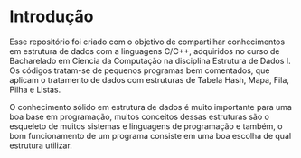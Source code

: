 # Introdução
 Esse repositório foi criado com o objetivo de compartilhar conhecimentos em estrutura de dados com a linguagens C/C++, adquiridos no curso de Bacharelado em Ciencia da Computação na disciplina Estrutura de Dados I.
Os códigos tratam-se de pequenos programas bem comentados, que aplicam o tratamento de dados com estruturas de Tabela Hash, Mapa, Fila, Pilha e Listas.

O conhecimento sólido em estrutura de dados é muito importante para uma boa base em programação, muitos conceitos dessas estruturas são o esqueleto de muitos sistemas e linguagens de programação e também, o bom funcionamento de um programa consiste em uma boa escolha de qual estrutura utilizar.
 
